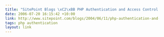 ```yaml
---
title: "SitePoint Blogs \xC2\xBB PHP Authentication and Access Control Libraries"
date: 2006-07-20 16:15:42 +10:00
link: http://www.sitepoint.com/blogs/2004/06/11/php-authentication-and-access-control-libraries/
tags: php authentication
layout: link
---
```

